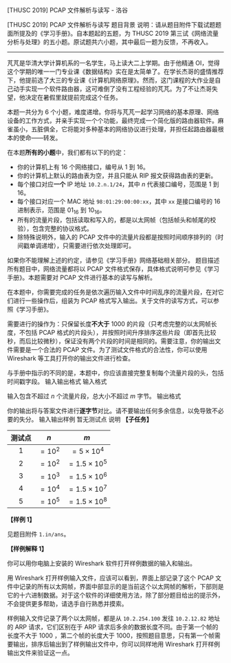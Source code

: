 



[THUSC 2019] PCAP 文件解析与读写 - 洛谷














[THUSC 2019] PCAP 文件解析与读写
题目背景
说明：请从题目附件下载试题题面所提及的《学习手册》。自本题起的五题，为 THUSC 2019 第三试《网络流量分析与处理》的五小题。原试题共六小题，其中最后一题为反馈，不再收入。

---

芃芃是华清大学计算机系的一名学生，马上读大二上学期。由于他精通 OI，觉得这个学期的唯一一门专业课《数据结构》实在是太简单了。在学长杰哥的盛情推荐下，他提前选了大三的专业课《计算机网络原理》。然而，这门课程的大作业是自己动手实现一个软件路由器，这可难倒了没有工程经验的芃芃。为了不让杰哥失望，他决定在暑假里就提前完成这个任务。

本题一共分为 6 个小题，难度递增。你将与芃芃一起学习网络的基本原理、网络设备的工作方式，并亲手实现一个个功能，最终完成一个简化版的路由器软件。麻雀虽小，五脏俱全，它将能对多种基本的网络协议进行处理，并担任起路由器最根本的使命——转发。

在本题**所有的小题**中，我们都有以下的约定：

* 你的计算机上有 16 个网络接口，编号从 1 到 16。
* 你的计算机上默认的路由表为空，并且只能从 RIP 报文获得路由表的更新。
* 每个接口对应**一个** IP 地址 `10.2.n.1/24`，其中 $n$ 代表接口编号，范围是 1 到 16。
* 每个接口对应一个 MAC 地址 `98:01:29:00:00:xx`，其中 `xx` 是接口编号的 16 进制表示，范围是 $01_{16}$ 到 $10_{16}$。
* 所有的流量片段，包括读取和写入的，都是以太网帧（包括帧头和帧尾的校验），包含完整的协议格式。
* 除特殊说明外，输入的 PCAP 文件中的流量片段都是按照时间顺序排列的（时间戳单调递增），只需要进行依次处理即可。

如果你不能理解上述的约定，请参见《学习手册》网络基础相关部分。
题目描述
所有题目中，网络流量都将以 PCAP 文件格式保存，具体格式说明可参见《学习手册》。本题需要对 PCAP 文件进行基本的读写与解析。

在本题中，你需要完成的任务是依次遍历输入文件中时间乱序的流量片段，在对它们进行一些操作后，组装为 PCAP 格式写入输出。关于文件的读写方式，可以参照《学习手册》。

需要进行的操作为：只保留长度**不大于** $1000$ 的片段（只考虑完整的以太网帧长度，不包括 PCAP 格式的片段头），并按照时间升序排序这些片段（即首先比较秒，而后比较微秒），保证没有两个片段的时间是相同的。需要注意，你的输出文件需要是一个合法的 PCAP 文件。为了测试文件格式的合法性，你可以使用 Wireshark 等工具打开你的输出文件进行检查。

与手册中指示的不同的是，本题中，你应该直接完整复制每个流量片段的头，包括时间戳字段。
输入输出格式
输入格式

输入包含不超过 $n$ 个流量片段，总大小不超过 $m$ 字节。
输出格式

你的输出将与答案文件进行**逐字节**对比。请不要输出任何多余信息，以免导致不必要的失分。
输入输出样例
暂无测试点
说明
**【子任务】**

| 测试点 | $n$ | $m$ |
|:--:|:--:|:--:|
| 1 | $=10^2$ | $=5\times 10^4$ |
| 2 | $=10^2$ | $=1.5\times 10^5$ |
| 3 | $=10^3$ | $=1.5\times 10^6$ |
| 4 | $=10^4$ | $=1.5\times 10^7$ |
| 5 | $=10^5$ | $=1.5\times 10^8$ |

**【样例 1】**

见题目附件 `1.in/ans`。

**【样例解释 1】**

你可以用你电脑上安装的 Wireshark 软件打开样例数据的输入和输出。

用 Wireshark 打开样例输入文件，应该可以看到，界面上部记录了这个 PCAP 文件中记录的所有以太网帧，界面中部显示的是当前这个以太网帧的解析，下部则是它的十六进制数据。对于这个软件的详细使用方法，除了部分题目给出的提示外，不会提供更多帮助，请选手自行熟悉并摸索。

样例输入文件记录了两个以太网帧，都是从 `10.2.254.100` 发往 `10.2.12.82` 地址的 ARP 请求，它们区别在于 ARP 请求后多余的数据长度不同。由于第一个帧的长度不大于 1000 ，第二个帧的长度大于 1000，按照题目意思，只有第一个帧需要输出，排序后输出到了样例输出文件中，你可以同样地用 Wireshark 打开样例输出文件来验证这一点。






